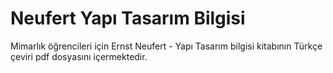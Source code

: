 # Neufert Yapı Tasarım Bilgisi

Mimarlık öğrencileri için Ernst Neufert - Yapı Tasarım bilgisi kitabının Türkçe çeviri pdf dosyasını içermektedir.
